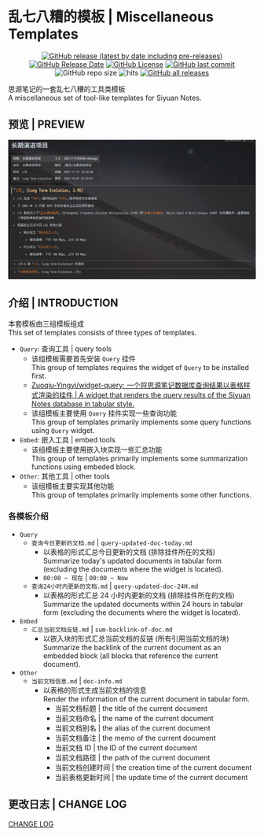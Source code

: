 # 乱七八糟的模板 | Miscellaneous Templates

<center>

[![GitHub release (latest by date including pre-releases)](https://img.shields.io/github/v/release/Zuoqiu-Yingyi/siyuan-template-misc?include_prereleases&style=flat-square)](https://github.com/Zuoqiu-Yingyi/siyuan-template-misc/releases/latest)
[![GitHub Release Date](https://img.shields.io/github/release-date/Zuoqiu-Yingyi/siyuan-template-misc?style=flat-square)](https://github.com/Zuoqiu-Yingyi/siyuan-template-misc/releases/latest)
[![GitHub License](https://img.shields.io/github/license/Zuoqiu-Yingyi/siyuan-template-misc?style=flat-square)](https://github.com/Zuoqiu-Yingyi/siyuan-template-misc/blob/main/LICENSE)
[![GitHub last commit](https://img.shields.io/github/last-commit/Zuoqiu-Yingyi/siyuan-template-misc?style=flat-square)](https://github.com/Zuoqiu-Yingyi/siyuan-template-misc/commits/main)
![GitHub repo size](https://img.shields.io/github/repo-size/Zuoqiu-Yingyi/siyuan-template-misc?style=flat-square)
![hits](https://hits.b3log.org/Zuoqiu-Yingyi/siyuan-template-misc.svg)
[![GitHub all releases](https://img.shields.io/github/downloads/Zuoqiu-Yingyi/siyuan-template-misc/total?style=flat-square)](https://github.com/Zuoqiu-Yingyi/siyuan-template-misc/releases)

</center>

思源笔记的一套乱七八糟的工具类模板  
A miscellaneous set of tool-like templates for Siyuan Notes.

## 预览 | PREVIEW

![预览-relative](./preview.png)

## 介绍 | INTRODUCTION

本套模板由三组模板组成  
This set of templates consists of three types of templates.
- `Query`: 查询工具 | query tools
  - 该组模板需要首先安装 `Query` 挂件  
    This group of templates requires the widget of `Query` to be installed first.
  - [Zuoqiu-Yingyi/widget-query: 一个将思源笔记数据库查询结果以表格样式渲染的挂件 | A widget that renders the query results of the Siyuan Notes database in tabular style.](https://github.com/Zuoqiu-Yingyi/widget-query)
  - 该组模板主要使用 `Query` 挂件实现一些查询功能  
    This group of templates primarily implements some query functions using `Query` widget.
- `Embed`: 嵌入工具 | embed tools
  - 该组模板主要使用嵌入块实现一些汇总功能  
    This group of templates primarily implements some summarization functions using embeded block.
- `Other`: 其他工具 | other tools
  - 该组模板主要实现其他功能  
    This group of templates primarily implements some other functions.

### 各模板介绍

- `Query`
  - `查询今日更新的文档.md` | `query-updated-doc-today.md`
    - 以表格的形式汇总今日更新的文档 (排除挂件所在的文档)  
      Summarize today's updated documents in tabular form (excluding the documents where the widget is located).
    - `00:00 ~ 现在` | `00:00 ~ Now`
  - `查询24小时内更新的文档.md` | `query-updated-doc-24H.md`
    - 以表格的形式汇总 24 小时内更新的文档 (排除挂件所在的文档)  
      Summarize the updated documents within 24 hours in tabular form (excluding the documents where the widget is located).
- `Embed`
  - `汇总当前文档反链.md` | `sum-backlink-of-doc.md`
    - 以嵌入块的形式汇总当前文档的反链 (所有引用当前文档的块)  
      Summarize the backlink of the current document as an embedded block (all blocks that reference the current document).
- `Other`
  - `当前文档信息.md` | `doc-info.md`
    - 以表格的形式生成当前文档的信息  
      Render the information of the current document in tabular form.
      - 当前文档标题 | the title of the current document
      - 当前文档命名 | the name of the current document
      - 当前文档别名 | the alias of the current document
      - 当前文档备注 | the memo of the current document
      - 当前文档 ID | the ID of the current document
      - 当前文档路径 | the path of the current document
      - 当前文档创建时间 | the creation time of the current document
      - 当前表格更新时间 | the update time of the current document

## 更改日志 | CHANGE LOG

[CHANGE LOG](./CHANGELOG.md)
